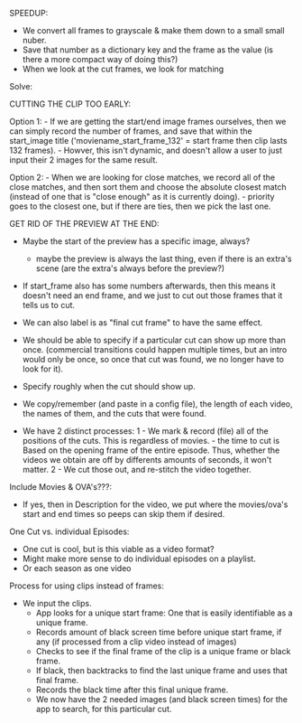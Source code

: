 SPEEDUP:
- We convert all frames to grayscale & make them down to a small small nuber. 
- Save that number as a dictionary key and the frame as the value (is there a more compact way of doing this?)
- When we look at the cut frames, we look for matching 

Solve: 

CUTTING THE CLIP TOO EARLY:

Option 1: - If we are getting the start/end image frames ourselves, then we can simply record the number of frames, and save that within the start_image title ('moviename_start_frame_132' = start frame then clip lasts 132 frames). 
    - Howver, this isn't dynamic, and doesn't allow a user to just input their 2 images for the same result. 

Option 2:
    - When we are looking for close matches, we record all of the close matches, and then sort them
    and choose the absolute closest match (instead of one that is "close enough" as it is
    currently doing). 
    - priority goes to the closest one, but if there are ties, then we pick the last one.  



GET RID OF THE PREVIEW AT THE END:
- Maybe the start of the preview has a specific image, always? 
    - maybe the preview is always the last thing, even if there is an extra's scene (are the extra's 
    always before the preview?)
    
- If start_frame also has some numbers afterwards, then this means it doesn't need an end frame, and we just to cut out those frames that it tells us to cut. 
- We can also label is as "final cut frame" to have the same effect.









- We should be able to specify if a particular cut can show up more than once. 
    (commercial transitions could happen multiple times, but an intro would only be once, so once that cut was found, we no longer have to look for it). 
- Specify roughly when the cut should show up.

- We copy/remember (and paste in a config file), the length of each video, the names of them, 
and the cuts that were found. 




- We have 2 distinct processes:
    1 - We mark & record (file) all of the positions of the cuts. This is regardless of movies.
        - the time to cut is Based on the opening frame of the entire episode. 
        Thus, whether the videos we obtain are off by differents amounts of seconds, it won't matter. 
    2 - We cut those out, and re-stitch the video together. 



Include Movies & OVA's???:
- If yes, then in Description for the video, we put where the movies/ova's start and end times so peeps can skip them if desired. 


One Cut vs. individual Episodes:
- One cut is cool, but is this viable as a video format?
- Might make more sense to do individual episodes on a playlist.
- Or each season as one video





Process for using clips instead of frames:
- We input the clips. 
    - App looks for a unique start frame: One that is easily identifiable as a unique frame.
    - Records amount of black screen time before unique start frame, if any (if processed from a clip video
    instead of images)
    - Checks to see if the final frame of the clip is a unique frame or black frame. 
    - If black, then backtracks to find the last unique frame and uses that final frame.
    - Records the black time after this final unique frame. 
    - We now have the 2 needed images (and black screen times) for the app to search, 
    for this particular cut. 



